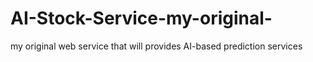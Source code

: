 # AI-Stock-Service-my-original-
my original web service that will provides AI-based prediction services
